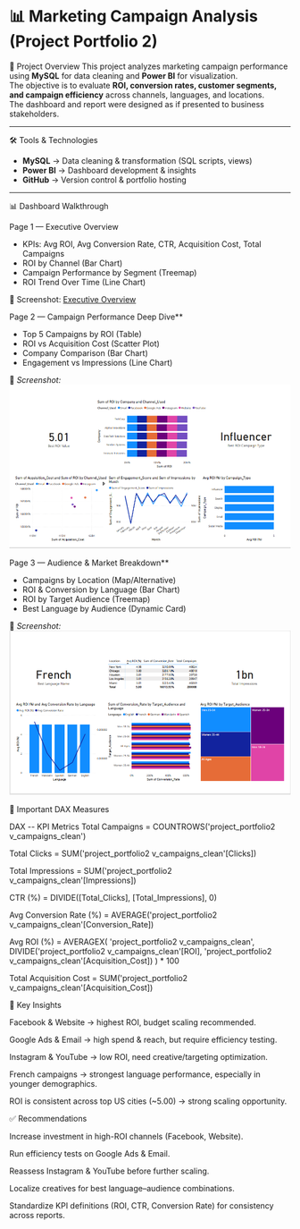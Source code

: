 # 📊 Marketing Campaign Analysis (Project Portfolio 2)

 🚀 Project Overview
This project analyzes marketing campaign performance using **MySQL** for data cleaning and **Power BI** for visualization.  
The objective is to evaluate **ROI, conversion rates, customer segments, and campaign efficiency** across channels, languages, and locations.  
The dashboard and report were designed as if presented to business stakeholders.

---

 🛠 Tools & Technologies
- **MySQL** → Data cleaning & transformation (SQL scripts, views)
- **Power BI** → Dashboard development & insights
- **GitHub** → Version control & portfolio hosting

---

 📊 Dashboard Walkthrough

Page 1 — Executive Overview
- KPIs: Avg ROI, Avg Conversion Rate, CTR, Acquisition Cost, Total Campaigns  
- ROI by Channel (Bar Chart)  
- Campaign Performance by Segment (Treemap)  
- ROI Trend Over Time (Line Chart)  

📸 Screenshot: 
[Executive Overview](images2/Executive_overview.png)



Page 2 — Campaign Performance Deep Dive**
- Top 5 Campaigns by ROI (Table)  
- ROI vs Acquisition Cost (Scatter Plot)  
- Company Comparison (Bar Chart)  
- Engagement vs Impressions (Line Chart)  

📸 *Screenshot:*  
![Campaign Deep Dive](images2/Campaign.png)



Page 3 — Audience & Market Breakdown**
- Campaigns by Location (Map/Alternative)  
- ROI & Conversion by Language (Bar Chart)  
- ROI by Target Audience (Treemap)  
- Best Language by Audience (Dynamic Card)  

📸 *Screenshot:*  
![Audience Breakdown](images2/Audience_breakdown.png)


📐 Important DAX Measures

DAX
-- KPI Metrics
Total Campaigns = COUNTROWS('project_portfolio2 v_campaigns_clean')

Total Clicks = SUM('project_portfolio2 v_campaigns_clean'[Clicks])

Total Impressions = SUM('project_portfolio2 v_campaigns_clean'[Impressions])

CTR (%) = DIVIDE([Total_Clicks], [Total_Impressions], 0)

Avg Conversion Rate (%) = AVERAGE('project_portfolio2 v_campaigns_clean'[Conversion_Rate])

Avg ROI (%) =
AVERAGEX(
    'project_portfolio2 v_campaigns_clean',
    DIVIDE('project_portfolio2 v_campaigns_clean'[ROI], 'project_portfolio2 v_campaigns_clean'[Acquisition_Cost])
) * 100

Total Acquisition Cost = SUM('project_portfolio2 v_campaigns_clean'[Acquisition_Cost])




🔑 Key Insights

Facebook & Website → highest ROI, budget scaling recommended.

Google Ads & Email → high spend & reach, but require efficiency testing.

Instagram & YouTube → low ROI, need creative/targeting optimization.

French campaigns → strongest language performance, especially in younger demographics.

ROI is consistent across top US cities (~5.00) → strong scaling opportunity.




✅ Recommendations

Increase investment in high-ROI channels (Facebook, Website).

Run efficiency tests on Google Ads & Email.

Reassess Instagram & YouTube before further scaling.

Localize creatives for best language–audience combinations.

Standardize KPI definitions (ROI, CTR, Conversion Rate) for consistency across reports.

